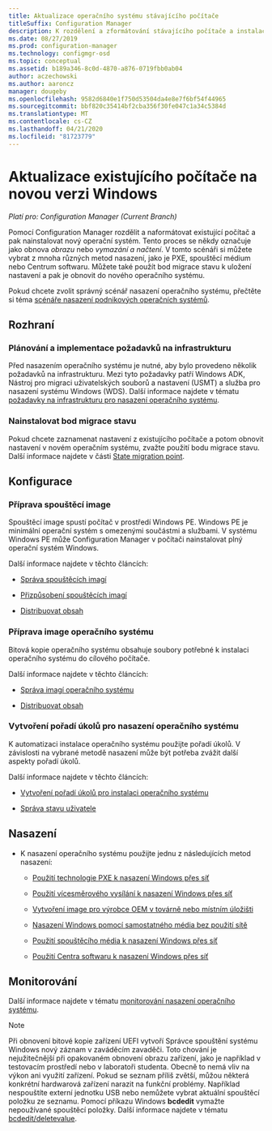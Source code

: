 ```yaml
---
title: Aktualizace operačního systému stávajícího počítače
titleSuffix: Configuration Manager
description: K rozdělení a zformátování stávajícího počítače a instalaci nového operačního systému do počítače můžete použít několik metod v Configuration Manager.
ms.date: 08/27/2019
ms.prod: configuration-manager
ms.technology: configmgr-osd
ms.topic: conceptual
ms.assetid: b189a346-8c0d-4870-a876-0719fbb0ab04
author: aczechowski
ms.author: aaroncz
manager: dougeby
ms.openlocfilehash: 9582d6840e1f750d53504da4e8e7f6bf54f44965
ms.sourcegitcommit: bbf820c35414bf2cba356f30fe047c1a34c5384d
ms.translationtype: MT
ms.contentlocale: cs-CZ
ms.lasthandoff: 04/21/2020
ms.locfileid: "81723779"
---
```

# <a name="refresh-an-existing-computer-with-a-new-version-of-windows"></a>Aktualizace existujícího počítače na novou verzi Windows

*Platí pro: Configuration Manager (Current Branch)*

Pomocí Configuration Manager rozdělit a naformátovat existující počítač a pak nainstalovat nový operační systém. Tento proces se někdy označuje jako obnova *obrazu* nebo *vymazání a načtení*. V tomto scénáři si můžete vybrat z mnoha různých metod nasazení, jako je PXE, spouštěcí médium nebo Centrum softwaru. Můžete také použít bod migrace stavu k uložení nastavení a pak je obnovit do nového operačního systému.

Pokud chcete zvolit správný scénář nasazení operačního systému, přečtěte si téma [scénáře nasazení podnikových operačních systémů](scenarios-to-deploy-enterprise-operating-systems.md).  

## <a name="plan"></a><a name="BKMK_Plan"></a>Rozhraní  

### <a name="plan-for-and-implement-infrastructure-requirements"></a>Plánování a implementace požadavků na infrastrukturu

Před nasazením operačního systému je nutné, aby bylo provedeno několik požadavků na infrastrukturu. Mezi tyto požadavky patří Windows ADK, Nástroj pro migraci uživatelských souborů a nastavení (USMT) a služba pro nasazení systému Windows (WDS). Další informace najdete v tématu [požadavky na infrastrukturu pro nasazení operačního systému](../plan-design/infrastructure-requirements-for-operating-system-deployment.md).  

### <a name="install-a-state-migration-point"></a>Nainstalovat bod migrace stavu

Pokud chcete zaznamenat nastavení z existujícího počítače a potom obnovit nastavení v novém operačním systému, zvažte použití bodu migrace stavu. Další informace najdete v části [State migration point](../get-started/prepare-site-system-roles-for-operating-system-deployments.md#BKMK_StateMigrationPoints).  

## <a name="configure"></a><a name="BKMK_Configure"></a>Konfigurace  

### <a name="prepare-a-boot-image"></a>Příprava spouštěcí image

Spouštěcí image spustí počítač v prostředí Windows PE. Windows PE je minimální operační systém s omezenými součástmi a službami. V systému Windows PE může Configuration Manager v počítači nainstalovat plný operační systém Windows.

Další informace najdete v těchto článcích:

- [Správa spouštěcích imagí](../get-started/manage-boot-images.md)

- [Přizpůsobení spouštěcích imagí](../get-started/customize-boot-images.md)

- [Distribuovat obsah](../../core/servers/deploy/configure/deploy-and-manage-content.md#bkmk_distribute)

### <a name="prepare-an-os-image"></a>Příprava image operačního systému

Bitová kopie operačního systému obsahuje soubory potřebné k instalaci operačního systému do cílového počítače.

Další informace najdete v těchto článcích:

- [Správa imagí operačního systému](../get-started/manage-operating-system-images.md)

- [Distribuovat obsah](../../core/servers/deploy/configure/deploy-and-manage-content.md#bkmk_distribute)

### <a name="create-a-task-sequence-to-deploy-an-os"></a>Vytvoření pořadí úkolů pro nasazení operačního systému

K automatizaci instalace operačního systému použijte pořadí úkolů. V závislosti na vybrané metodě nasazení může být potřeba zvážit další aspekty pořadí úkolů.

Další informace najdete v těchto článcích:

- [Vytvoření pořadí úkolů pro instalaci operačního systému](create-a-task-sequence-to-install-an-operating-system.md)

- [Správa stavu uživatele](../get-started/manage-user-state.md)

## <a name="deploy"></a><a name="BKMK_Deploy"></a>Nasazení

- K nasazení operačního systému použijte jednu z následujících metod nasazení:  

  - [Použití technologie PXE k nasazení Windows přes síť](use-pxe-to-deploy-windows-over-the-network.md)  

  - [Použití vícesměrového vysílání k nasazení Windows přes síť](use-multicast-to-deploy-windows-over-the-network.md)  

  - [Vytvoření image pro výrobce OEM v továrně nebo místním úložišti](create-an-image-for-an-oem-in-factory-or-a-local-depot.md)  

  - [Nasazení Windows pomocí samostatného média bez použití sítě](use-stand-alone-media-to-deploy-windows-without-using-the-network.md)  

  - [Použití spouštěcího média k nasazení Windows přes síť](use-bootable-media-to-deploy-windows-over-the-network.md)  

  - [Použití Centra softwaru k nasazení Windows přes síť](use-software-center-to-deploy-windows-over-the-network.md)  

## <a name="monitor"></a>Monitorování  

Další informace najdete v tématu [monitorování nasazení operačního systému](monitor-operating-system-deployments.md).  

> [!Note]
> Při obnovení bitové kopie zařízení UEFI vytvoří Správce spouštění systému Windows nový záznam v zaváděcím zavaděči. Toto chování je nejužitečnější při opakovaném obnovení obrazu zařízení, jako je například v testovacím prostředí nebo v laboratoři studenta. Obecně to nemá vliv na výkon ani využití zařízení. Pokud se seznam příliš zvětší, můžou některá konkrétní hardwarová zařízení narazit na funkční problémy. Například nespouštíte externí jednotku USB nebo nemůžete vybrat aktuální spouštěcí položku ze seznamu. Pomocí příkazu Windows **bcdedit** vymažte nepoužívané spouštěcí položky. Další informace najdete v tématu [bcdedit/deletevalue](https://docs.microsoft.com/windows-hardware/drivers/devtest/bcdedit--deletevalue).<!-- 2841926 -->
